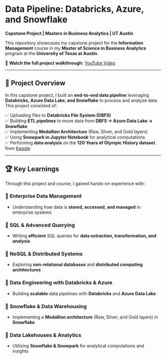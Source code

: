 # **Data Pipeline: Databricks, Azure, and Snowflake**  

**Capstone Project | Masters in Business Analytics | UT Austin**  

This repository showcases my capstone project for the **Information Management** course in my **Master of Science in Business Analytics** program at the **University of Texas at Austin**.  

🔗 **Watch the full project walkthrough:** [YouTube Video](https://www.youtube.com/watch?v=wp40LIW6Tq4)  

---

## 📌 **Project Overview**  
In this capstone project, I built an **end-to-end data pipeline** leveraging **Databricks, Azure Data Lake, and Snowflake** to process and analyze data. This project consisted of:

✅ Uploading files to **Databricks File System (DBFS)**  
✅ Building **ETL pipelines** to move data from **DBFS → Azure Data Lake → Snowflake**  
✅ Implementing **Medallion Architecture** (Raw, Silver, and Gold layers)  
✅ Using **Snowpark in Jupyter Notebook** for analytical computations  
✅ Performing **data analysis** on the **120 Years of Olympic History dataset** from [Kaggle](https://www.kaggle.com/datasets/heesoo37/120-years-of-olympic-history-athletes-and-results)  

---

## 🏆 **Key Learnings**  
Through this project and course, I gained hands-on experience with:  

### 🔹 **Enterprise Data Management**  
- Understanding how data is **stored, accessed, and managed** in enterprise systems  

### 🔹 **SQL & Advanced Querying**  
- Writing **efficient** SQL queries for **data extraction, transformation, and analysis**  

### 🔹 **NoSQL & Distributed Systems**  
- Exploring **non-relational databases** and **distributed computing architectures**  

### 🔹 **Data Engineering with Databricks & Azure**  
- Building **scalable** data pipelines with **Databricks** and **Azure Data Lake**  

### 🔹 **Snowflake & Data Warehousing**  
- Implementing a **Medallion architecture** (Raw, Silver, and Gold layers) in **Snowflake**  

### 🔹 **Data Lakehouses & Analytics**  
- Utilizing **Snowflake & Snowpark** for analytical computations and insights  





